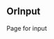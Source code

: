 ## OrInput

Page for input

<or-input v-model="text"/>

<script lang="ts">

import { defineComponent, ref } from 'vue';

export default defineComponent({
    setup() {
        const text = ref('');

        return {
            text
        }
    }
})
</script>